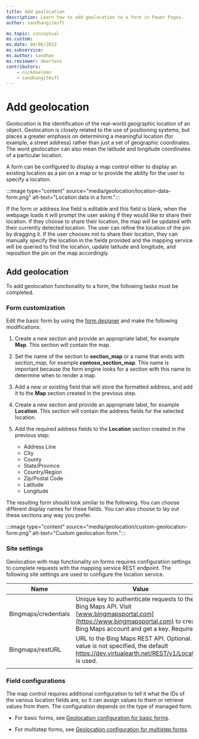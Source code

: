 ```yaml
---
title: Add geolocation
description: Learn how to add geolocation to a form in Power Pages.
author: sandhangitmsft

ms.topic: conceptual
ms.custom: 
ms.date: 04/06/2023
ms.subservice: 
ms.author: sandhan
ms.reviewer: dmartens
contributors:
    - nickdoelman
    - sandhangitmsft
---
```


# Add geolocation

*Geolocation* is the identification of the real-world geographic location of an object. Geolocation is closely related to the use of positioning systems, but places a greater emphasis on determining a meaningful location (for example, a street address) rather than just a set of geographic coordinates. The word geolocation can also mean the latitude and longitude coordinates of a particular location.

A form can be configured to display a map control either to display an existing location as a pin on a map or to provide the ability for the user to specify a location.

:::image type="content" source="media/geolocation/location-data-form.png" alt-text="Location data in a form.":::

If the form or address line field is editable and this field is blank, when the webpage loads it will prompt the user asking if they would like to share their location. If they choose to share their location, the map will be updated with their currently detected location. The user can refine the location of the pin by dragging it. If the user chooses not to share their location, they can manually specify the location in the fields provided and the mapping service will be queried to find the location, update latitude and longitude, and reposition the pin on the map accordingly.

## Add geolocation
To add geolocation functionality to a form, the following tasks must be completed.

### Form customization
Edit the basic form by using the [form designer](data-workspace-forms.md) and make the following modifications:

1. Create a new section and provide an appropriate label, for example **Map**. This section will contain the map.

1. Set the name of the section to **section\_map** or a name that ends with _section\_map_, for example **contoso\_section\_map**. This name is important because the form engine looks for a section with this name to determine when to render a map. 

1. Add a new or existing field that will store the formatted address, and add it to the **Map** section created in the previous step.

1. Create a new section and provide an appropriate label, for example **Location**. This section will contain the address fields for the selected location.

1. Add the required address fields to the **Location** section created in the previous step: 
    - Address Line
    - City
    - County
    - State/Province
    - Country/Region
    - Zip/Postal Code
    - Latitude
    - Longitude

The resulting form should look similar to the following. You can choose different display names for these fields. You can also choose to lay out these sections any way you prefer.

:::image type="content" source="media/geolocation/custom-geolocation-form.png" alt-text="Custom geolocation form.":::

### Site settings
Geolocation with map functionality on forms requires configuration settings to complete requests with the mapping service REST endpoint. The following site settings are used to configure the location service.

|Name|Value|
|---|---|
|Bingmaps/credentials|Unique key to authenticate requests to the Bing Maps API. Visit [www.bingmapsportal.com](https://www.bingmapsportal.com) to create a Bing Maps account and get a key. Required.|
|Bingmaps/restURL|URL to the Bing Maps REST API. Optional. If a value is not specified, the default https://dev.virtualearth.net/REST/v1/Locations is used.|
| |

### Field configurations
The map control requires additional configuration to tell it what the IDs of the various location fields are, so it can assign values to them or retrieve values from them. The configuration depends on the type of managed form.

- For basic forms, see [Geolocation configuration for basic forms](basic-forms.md#geolocation-configuration-for-basic-forms).

- For multistep forms, see [Geolocation configuration for multistep forms](multistep-form-properties.md#geolocation-configuration-for-multistep-form).



